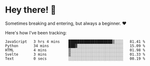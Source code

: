 # Hey there! 👋
Sometimes breaking and entering, but always a beginner. ❤️

Here's how I've been tracking:
<!--START_SECTION:waka-->

```text
JavaScript   3 hrs 4 mins    ████████████████████▒░░░░   81.41 %
Python       34 mins         ███▓░░░░░░░░░░░░░░░░░░░░░   15.09 %
HTML         4 mins          ▒░░░░░░░░░░░░░░░░░░░░░░░░   01.98 %
Svelte       3 mins          ▒░░░░░░░░░░░░░░░░░░░░░░░░   01.33 %
Text         0 secs          ░░░░░░░░░░░░░░░░░░░░░░░░░   00.19 %
```

<!--END_SECTION:waka-->
